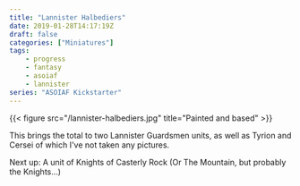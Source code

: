 ```yaml
---
title: "Lannister Halbediers"
date: 2019-01-28T14:17:19Z
draft: false
categories: ["Miniatures"]
tags:
    - progress
    - fantasy
    - asoiaf
    - lannister
series: "ASOIAF Kickstarter"
---
```


{{< figure src="/lannister-halbediers.jpg" title="Painted and based" >}}

This brings the total to two Lannister Guardsmen units, as well as Tyrion and Cersei of which I've not taken any pictures.

Next up: A unit of Knights of Casterly Rock (Or The Mountain, but probably the Knights…)
